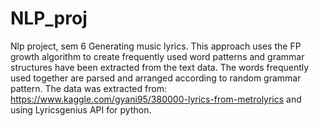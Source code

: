 # NLP_proj
Nlp project, sem 6
Generating music lyrics. This approach uses the FP growth algorithm to create frequently used word patterns and
grammar structures have been extracted from the text data. The words frequently used together are parsed and arranged according to random 
grammar pattern.
The data was extracted from: https://www.kaggle.com/gyani95/380000-lyrics-from-metrolyrics
and using Lyricsgenius API for python.
